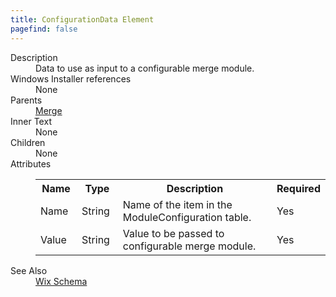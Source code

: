 ```yaml
---
title: ConfigurationData Element
pagefind: false
---
```

<dl>
  <dt>Description</dt>
  <dd>Data to use as input to a configurable merge module.</dd>
  <dt>Windows Installer references</dt>
  <dd>None</dd>
  <dt>Parents</dt>
  <dd>
    <a href="../merge/">Merge</a>
  </dd>
  <dt>Inner Text</dt>
  <dd>None</dd>
  <dt>Children</dt>
  <dd>None</dd>
  <dt>Attributes</dt>
  <dd>
    <table cellspacing="0" cellpadding="0" class="schema">
      <tr>
        <th width="15%">Name</th>
        <th width="15%">Type</th>
        <th width="65%">Description</th>
        <th width="15%">Required</th>
      </tr>
      <tr>
        <td>Name</td>
        <td>String</td>
        <td>Name of the item in the ModuleConfiguration table.</td>
        <td>Yes</td>
      </tr>
      <tr>
        <td>Value</td>
        <td>String</td>
        <td>Value to be passed to configurable merge module.</td>
        <td>Yes</td>
      </tr>
    </table>
  </dd>
  <dt>See Also</dt>
  <dd>
    <a href="../">Wix Schema</a>
  </dd>
</dl>

